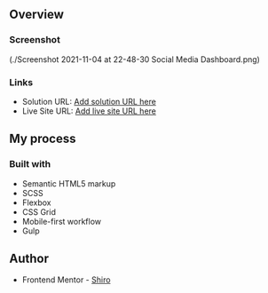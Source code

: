 
## Overview


### Screenshot

(./Screenshot 2021-11-04 at 22-48-30 Social Media Dashboard.png)


### Links

- Solution URL: [Add solution URL here](https://your-solution-url.com)
- Live Site URL: [Add live site URL here](https://your-live-site-url.com)

## My process

### Built with

- Semantic HTML5 markup
- SCSS
- Flexbox
- CSS Grid
- Mobile-first workflow
- Gulp

## Author
- Frontend Mentor - [Shiro](https://www.frontendmentor.io/profile/shironeko2707)


